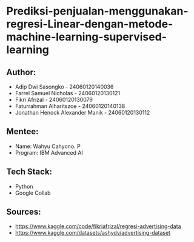 # Prediksi-penjualan-menggunakan-regresi-Linear-dengan-metode-machine-learning-supervised-learning

## Author:
- Adip Dwi Sasongko - 24060120140036
- Farrel Samuel Nicholas - 24060120130121
- Fikri Afrizal - 24060120130079
- Faturrahman Alharitszoe - 24060120140138
- Jonathan Henock Alexander Manik - 24060120130112
  
## Mentee:
- Name: Wahyu Cahyono. P
- Program: IBM Advanced AI

## Tech Stack:
- Python
- Google Collab

## Sources:
- https://www.kaggle.com/code/fikriafrizal/regresi-advertising-data
- https://www.kaggle.com/datasets/ashydv/advertising-dataset
